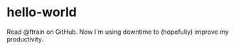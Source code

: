 # hello-world

Read @ftrain on GitHub. Now I'm using downtime to (hopefully) improve my productivity. 

